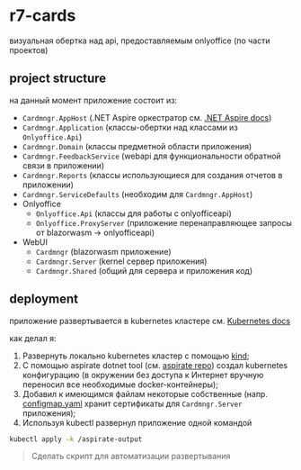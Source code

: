 # r7-cards

визуальная обертка над api, предоставляемым onlyoffice (по части проектов)

## project structure

на данный момент приложение состоит из:

- `Cardmngr.AppHost` (.NET Aspire оркестратор см. [.NET Aspire docs](https://learn.microsoft.com/en-us/dotnet/aspire/))
- `Cardmngr.Application` (классы-обертки над классами из `Onlyoffice.Api`)
- `Cardmngr.Domain` (классы предметной области приложения)
- `Cardmngr.FeedbackService` (webapi для функциональности обратной связи в приложении)
- `Cardmngr.Reports` (классы использующиеся для создания отчетов в приложении)
- `Cardmngr.ServiceDefaults` (необходим для `Cardmngr.AppHost`)
- Onlyoffice
  - `Onlyoffice.Api` (классы для работы с onlyofficeapi)
  - `Onlyoffice.ProxyServer` (приложение перенаправляющее запросы от blazorwasm -> onlyofficeapi)
- WebUI
  - `Cardmngr` (blazorwasm приложение)
  - `Cardmngr.Server` (kernel сервер приложения)
  - `Cardmngr.Shared` (общий для сервера и приложения код)

## deployment

приложение развертывается в kubernetes кластере см. [Kubernetes docs](https://kubernetes.io/docs/home/)

как делал я:

1. Развернуть локально kubernetes кластер с помощью [kind](https://kind.sigs.k8s.io/docs/user/working-offline/);
2. С помощью aspirate dotnet tool (см. [aspirate repo](https://github.com/prom3theu5/aspirational-manifests)) создал kubernetes конфигурацию (в окружении без доступа к Интернет вручную переносил все необходимые docker-контейнеры);
3. Добавил к имеющимся файлам некоторые собственные (напр. [configmap.yaml](Cardmngr.AppHost/aspirate-output/configmap.yaml) хранит сертификаты для `Cardmngr.Server` приложения);
4. Используя kubectl развернул приложение одной командой
```bash
kubectl apply -k /aspirate-output
```
> Сделать скрипт для автоматизации развертывания
